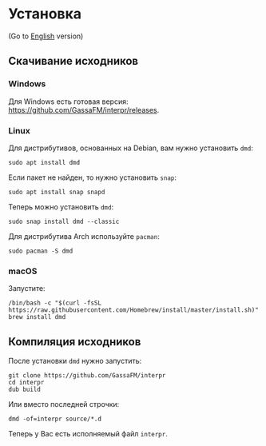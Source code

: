 # Установка

(Go to [English](install.md) version)

## Скачивание исходников

### Windows

Для Windows есть готовая версия: https://github.com/GassaFM/interpr/releases.

### Linux

Для дистрибутивов, основанных на Debian, вам нужно установить `dmd`: 
```
sudo apt install dmd
```
Если пакет не найден, то нужно установить `snap`:
```
sudo apt install snap snapd
```
Теперь можно установить `dmd`:
```
sudo snap install dmd --classic
```
Для дистрибутива Arch используйте `pacman`:
```
sudo pacman -S dmd
```

### macOS

Запустите:
```
/bin/bash -c "$(curl -fsSL https://raw.githubusercontent.com/Homebrew/install/master/install.sh)"
brew install dmd
```

## Компиляция исходников

После установки `dmd` нужно запустить:
```
git clone https://github.com/GassaFM/interpr
cd interpr
dub build
```
Или вместо последней строчки:
```
dmd -of=interpr source/*.d
```
Теперь у Вас есть исполняемый файл `interpr`.
